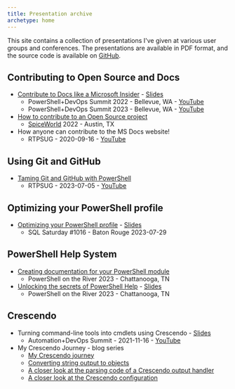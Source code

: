 ```yaml
---
title: Presentation archive
archetype: home
---
```

<!-- markdownlint-disable MD041 -->

This site contains a collection of presentations I've given at various user groups and conferences.
The presentations are available in PDF format, and the source code is available on [GitHub][13].

## Contributing to Open Source and Docs

- [Contribute to Docs like a Microsoft Insider][21] - [<i class="far fa-file-pdf"></i> Slides][01]
  - PowerShell+DevOps Summit 2022 - Bellevue, WA - [<i class="fab fa-youtube"></i> YouTube][18]
  - PowerShell+DevOps Summit 2023 - Bellevue, WA - [<i class="fab fa-youtube"></i> YouTube][20]
- [How to contribute to an Open Source project][06]
  - [SpiceWorld][15] 2022 - Austin, TX
- How anyone can contribute to the MS Docs website!
  - RTPSUG - 2020-09-16 - [<i class="fab fa-youtube"></i> YouTube][16]

## Using Git and GitHub

- [Taming Git and GitHub with PowerShell][05]
  - RTPSUG - 2023-07-05 - [<i class="fab fa-youtube"></i> YouTube][17]

## Optimizing your PowerShell profile

- [Optimizing your PowerShell profile][08] - [<i class="far fa-file-pdf"></i> Slides][04]
  - SQL Saturday #1016 - Baton Rouge 2023-07-29

## PowerShell Help System

- [Creating documentation for your PowerShell module][14]
  - PowerShell on the River 2023 - Chattanooga, TN
- [Unlocking the secrets of PowerShell Help][07] - [<i class="far fa-file-pdf"></i> Slides][03]
  - PowerShell on the River 2023 - Chattanooga, TN

## Crescendo

- Turning command-line tools into cmdlets using Crescendo - [<i class="far fa-file-pdf"></i> Slides][02]
  - Automation+DevOps Summit - 2021-11-16 - [<i class="fab fa-youtube"></i> YouTube][19]
- My Crescendo Journey - blog series
  - [My Crescendo journey][12]
  - [Converting string output to objects][11]
  - [A closer look at the parsing code of a Crescendo output handler][10]
  - [A closer look at the Crescendo configuration][09]

<!-- link references -->
[01]: ./downloads/ContributeDocs/Contribute%20to%20Docs%20like%20a%20Microsoft%20Insider.pdf
[02]: ./downloads/Crescendo/Get%20more%20from%20your%20tooling%20with%20Crescendo.pdf
[03]: ./downloads/PSHelp/Unlocking%20the%20secrets%20of%20PowerShell%20Help.pdf
[04]: ./downloads/PSProfiles/Optimizing%20Your%20PowerShell%20Profile.pdf
[05]: ./github/
[06]: ./opensource/
[07]: ./pshelp/
[08]: ./psprofiles/
[09]: https://devblogs.microsoft.com/powershell-community/a-closer-look-at-the-crescendo-configuration/
[10]: https://devblogs.microsoft.com/powershell-community/a-closer-look-at-the-parsing-code-of-a-crescendo-output-handler/
[11]: https://devblogs.microsoft.com/powershell-community/converting-string-output-to-objects/
[12]: https://devblogs.microsoft.com/powershell-community/my-crescendo-journey/
[13]: https://github.com/sdwheeler/presentations
[14]: https://mikefrobbins.github.io/psdocs-how-to
[15]: https://www.spiceworks.com/spiceworld/
[16]: https://www.youtube.com/watch?v=0_DEB61YOMc
[17]: https://www.youtube.com/watch?v=5TPR66fFrsQ
[18]: https://www.youtube.com/watch?v=9-_VPIu6zLw
[19]: https://www.youtube.com/watch?v=acynivRDg7g
[20]: https://www.youtube.com/watch?v=ZQODV8krq1Q
[21]: ./contributedocs/